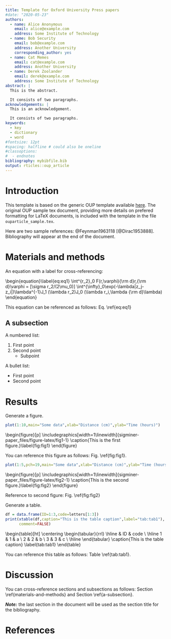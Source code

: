 ```yaml
---
title: Template for Oxford University Press papers
#date: "2020-05-23"
authors:
  - name: Alice Anonymous
    email: alice@example.com
    address: Some Institute of Technology
  - name: Bob Security
    email: bob@example.com
    address: Another University
    corresponding_author: yes
  - name: Cat Memes
    email: cat@example.com
    address: Another University
  - name: Derek Zoolander
    email: derek@example.com
    address: Some Institute of Technology
abstract: |
  This is the abstract.

  It consists of two paragraphs.
acknowledgements: |
  This is an acknowledgement.

  It consists of two paragraphs.
keywords:
  - key
  - dictionary
  - word
#fontsize: 12pt
#spacing: halfline # could also be oneline
#classoptions:
#  - endnotes
bibliography: mybibfile.bib
output: rticles::oup_article
---
```




# Introduction

This template is based on the generic OUP template available [here](https://academic.oup.com/icesjms/pages/General_Instructions). The original OUP sample tex document, providing more details on prefered formatting for LaTeX documents, is included with the template in the file `ouparticle_sample.tex`.

Here are two sample references: @Feynman1963118 [@Dirac1953888]. Bibliography will appear at the end of the document.

# Materials and methods

An equation with a label for cross-referencing:

\begin{equation}\label{eq:eq1}
\int^{r_2}_0 F(r,\varphi){\rm d}r\,{\rm d}\varphi = [\sigma r_2/(2\mu_0)]
\int^{\infty}_0\exp(-\lambda|z_j-z_i|)\lambda^{-1}J_1 (\lambda r_2)J_0
(\lambda r_i\,\lambda {\rm d}\lambda)
\end{equation}

This equation can be referenced as follows: Eq. \ref{eq:eq1}

## A subsection

A numbered list:

1) First point
2) Second point
    - Subpoint
    
A bullet list:

* First point
* Second point

# Results

Generate a figure.


```r
plot(1:10,main="Some data",xlab="Distance (cm)",ylab="Time (hours)")
```

\begin{figure}[p]
\includegraphics[width=1\linewidth]{sigminer-paper_files/figure-latex/fig1-1} \caption{This is the first figure.}\label{fig:fig1}
\end{figure}

You can reference this figure as follows: Fig. \ref{fig:fig1}.


```r
plot(1:5,pch=19,main="Some data",xlab="Distance (cm)",ylab="Time (hours)")
```

\begin{figure}[p]
\includegraphics[width=1\linewidth]{sigminer-paper_files/figure-latex/fig2-1} \caption{This is the second figure.}\label{fig:fig2}
\end{figure}

Reference to second figure: Fig. \ref{fig:fig2}

Generate a table.


```r
df = data.frame(ID=1:3,code=letters[1:3])
print(xtable(df,caption="This is the table caption",label="tab:tab1"),
      comment=FALSE)
```

\begin{table}[ht]
\centering
\begin{tabular}{rrl}
  \hline
 & ID & code \\ 
  \hline
1 &   1 & a \\ 
  2 &   2 & b \\ 
  3 &   3 & c \\ 
   \hline
\end{tabular}
\caption{This is the table caption} 
\label{tab:tab1}
\end{table}

You can reference this table as follows: Table \ref{tab:tab1}.

# Discussion

You can cross-reference sections and subsections as follows: Section \ref{materials-and-methods} and Section \ref{a-subsection}.

***Note:*** the last section in the document will be used as the section title for the bibliography.

# References
